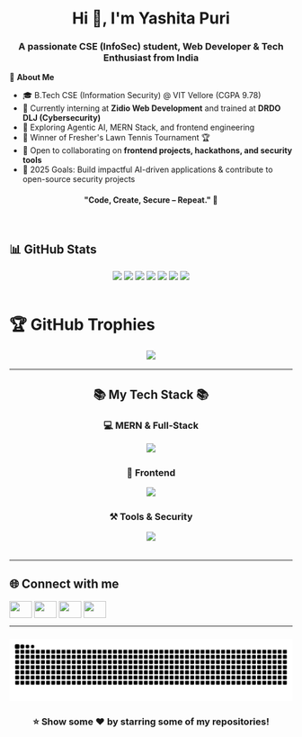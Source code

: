 <h1 align="center">Hi 👋, I'm Yashita Puri</h1>
<h3 align="center">A passionate CSE (InfoSec) student, Web Developer & Tech Enthusiast from India</h3>

💫 **About Me**
- 🎓 B.Tech CSE (Information Security) @ VIT Vellore (CGPA 9.78)
- 🔭 Currently interning at **Zidio Web Development** and trained at **DRDO DLJ (Cybersecurity)**
- 🌱 Exploring Agentic AI, MERN Stack, and frontend engineering
- 🥇 Winner of Fresher's Lawn Tennis Tournament 🏆
- 👯 Open to collaborating on **frontend projects, hackathons, and security tools**
- 🥅 2025 Goals: Build impactful AI-driven applications & contribute to open-source security projects

<h4 align="center">"Code, Create, Secure – Repeat." 🚀</h4>
<br>

###


## 📊 GitHub Stats
<div align="center">
  <img height="158em" src="https://github-profile-summary-cards.vercel.app/api/cards/profile-details?username=yashxita&theme=radical">
  <img height="158em" src="https://github-profile-summary-cards.vercel.app/api/cards/stats?username=yashxita&theme=radical">
  <img height="160em" src="https://github-profile-summary-cards.vercel.app/api/cards/repos-per-language?username=yashxita&theme=radical">
  <img height="160em" src="https://github-profile-summary-cards.vercel.app/api/cards/most-commit-language?username=yashxita&theme=radical">
  <img height="160em" src="https://github-profile-summary-cards.vercel.app/api/cards/productive-time?username=yashxita&theme=radical&utcOffset=5.5">
  <img height="169em" src="https://github-readme-stats.vercel.app/api?username=yashxita&theme=radical&hide_border=false&include_all_commits=true&count_private=true">
  <img height="169em" src="https://github-readme-streak-stats.herokuapp.com/?user=yashxita&theme=radical">
</div>
<br>

# 🏆 GitHub Trophies
<div align="center">
  <img src="https://github-trophies.vercel.app/?username=yashxita&theme=dracula&no-frame=false&margin-w=4">
</div>

---

<h2 align="center">📚 My Tech Stack 📚</h2>

<h3 align="center">💻 MERN & Full-Stack</h3>
<div align="center">
  <img src="https://skillicons.dev/icons?i=mongodb,express,react,nodejs" />
</div>

<h3 align="center">🎨 Frontend</h3> 
<div align="center">
  <img src="https://skillicons.dev/icons?i=html,css,js,ts,react,nextjs,redux,tailwind,bootstrap,materialui,vite" />
</div>


<h3 align="center">⚒️ Tools & Security</h3>
<div align="center">
  <img src="https://skillicons.dev/icons?i=git,github,figma,postman,appwrite,prisma,kafka" />
</div>
<br/>

---

## 🌐 Connect with me  
<p align="left">
  <a href="https://linkedin.com/in/yashita-puri" target="blank"><img align="center" src="https://raw.githubusercontent.com/rahuldkjain/github-profile-readme-generator/master/src/images/icons/Social/linked-in-alt.svg" height="30" width="40" /></a>
  <a href="https://instagram.com/yashitapuri" target="blank"><img align="center" src="https://raw.githubusercontent.com/rahuldkjain/github-profile-readme-generator/master/src/images/icons/Social/instagram.svg" height="30" width="40" /></a>
  <a href="https://www.codechef.com/users/yashitapuri" target="blank"><img align="center" src="https://cdn.jsdelivr.net/npm/simple-icons@3.1.0/icons/codechef.svg" height="30" width="40" /></a>
  <a href="https://leetcode.com/yashitapuri" target="blank"><img align="center" src="https://raw.githubusercontent.com/rahuldkjain/github-profile-readme-generator/master/src/images/icons/Social/leet-code.svg" height="30" width="40" /></a>
</p>

---
### 
<div>
  <img src="https://raw.githubusercontent.com/premkolte/premkolte/output/snake.svg" alt="Snake animation" />
  
</div>

<div align="center">
  <h3>⭐ Show some ❤️ by starring some of my repositories!</h3>
</div>
